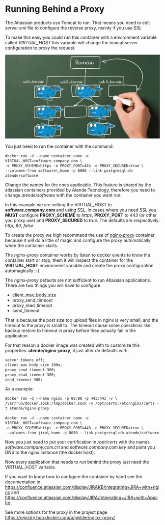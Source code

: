 # Running Behind a Proxy

The Atlassian products use Tomcat to run. That means you need to edit *server.xml*
file to configure the reverse proxy, mainly if you use SSL

To make this easy you could run this container with a environment variable called *VIRTUAL_HOST* this variable will change the tomcat server configuration
to proxy the request.

![Docker Containers](subdomains_and_docker-650x352.png)

You just need to run the container with the command:

```
docker run -d --name container_name -e VIRTUAL_HOST=software.company.com \
-e PROXY_SCHEME=https -e PROXY_PORT=443 -e PROXY_SECURED=true \
--volumes-from software\_home -p 8080 --link postgresql:db atende/software
```

Change the names for the ones applicable. This feature is shared by the atlassian
containers provided by Atende Tecnology, therefore you need to change
*atende/software* with the container you want run.

In this example we are setting the VIRTUAL_HOST to **software.company.com** and
using SSL. In cases where you need SSL you **MUST** configure **PROXY_SCHEME**
to *https*, **PROXY_PORT** to *443* (or other you proxy use) and **PROXY_SECURED**
to *true*. The defaults are respectively: *http*, *80*, *false*

To create the proxy we high recommend the use of
[nginx-proxy](https://registry.hub.docker.com/u/jwilder/nginx-proxy/) container
because it will do a little of magic and configure the proxy automatically when
the container starts.

The *nginx-proxy* container works by listen to docker events to know if a container
start or stop, them it will inspect the container for the **VIRTUAL_HOST**
environment variable and create the proxy configuration automagically ;-)

The *nginx-proxy* defaults are not sufficient to run Atlassian applications. There are two things you will have to configure:

* client_max_body_size
* proxy_send_timeout
* proxy_read_timeout
* send_timeout

That is because the post size too upload files in nginx is very small, and
the timeout to the proxy is small to. The timeout cause some operations like
backup restore to timeout in proxy before they actually fail in the application.

For that reason a docker image was created with to customize this properties:
**atende/nginx-proxy**, it just alter de defaults with:

    server_tokens off;
    client_max_body_size 200m;
    proxy_send_timeout 300;
    proxy_read_timeout 300;
    send_timeout 300;


As a example:

```
docker run -d --name nginx -p 80:80 -p 443:443 -v \
/var/run/docker.sock:/tmp/docker.sock -v /opt/certs:/etc/nginx/certs -t atende/nginx-proxy

docker run -d --name container_name -e VIRTUAL_HOST=software.company.com \
-e PROXY_SCHEME=https -e PROXY_PORT=443 -e PROXY_SECURED=true \
--volumes-from jira\_home -p 8080 --link postgresql:db atende/software
```

Now you just need to put your certification in */opt/certs* with the names
*software.company.com.crt* and *software.company.com.key* and point you DNS to
the nginx instance (the docker host).

Now every application that needs to run behind the proxy just need the VIRTUAL_HOST variable.

If you want to know how to configure the container by hand see the documentation
in https://confluence.atlassian.com/display/JIRAKB/Integrating+JIRA+with+nginx
and https://confluence.atlassian.com/display/JIRA/Integrating+JIRA+with+Apache

See more options for the proxy in the project page
https://registry.hub.docker.com/u/jwilder/nginx-proxy/
